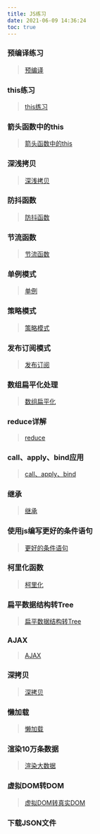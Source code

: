 ```yaml
---
title: JS练习
date: 2021-06-09 14:36:24
toc: true
---
```


### 预编译练习
>[预编译](/All/js/write/precompile "预编译")

### this练习
>[this练习](/All/js/write/this "this")

### 箭头函数中的this
>[箭头函数中的this](/All/js/write/es6This "this")

### 深浅拷贝
>[深浅拷贝](/All/js/write/deepShallowCopy "深浅拷贝")

### 防抖函数
>[防抖函数](/All/js/write/debounce "防抖函数")

### 节流函数
>[节流函数](/All/js/write/throttle "节流函数")

### 单例模式
>[单例](/All/js/write/singleton "单例模式")

### 策略模式
>[策略模式](/All/js/write/strategy "策略模式")

### 发布订阅模式
>[发布订阅](/All/js/write/pubsub "发布订阅模式")

### 数组扁平化处理
>[数组扁平化](/All/js/write/flatten "数组扁平化")

### reduce详解
>[reduce](/All/js/write/reduce "reduce")

### call、apply、bind应用
>[call、apply、bind](/All/js/write/cab "call,apply,bind")

### 继承
>[继承](/All/js/write/inherit "继承")

### 使用js编写更好的条件语句
>[更好的条件语句](/All/js/write/condition "更好的条件语句")

### 柯里化函数
>[柯里化](/All/js/write/curry "柯里化")

### 扁平数据结构转Tree
>[扁平数据结构转Tree](/All/js/write/json2tree "扁平数据结构转Tree")

### AJAX
>[AJAX](/All/js/write/ajax "AJAX")

### 深拷贝
>[深拷贝](/All/js/write/deepClone "深拷贝")

### 懒加载
>[懒加载](/All/js/write/lazyload "懒加载")

### 渲染10万条数据
>[渲染大数据](/All/js/write/renderBigData "渲染大数据")

### 虚拟DOM转DOM
>[虚拟DOM转真实DOM](/All/js/write/vDom2Dom "虚拟DOM转DOM")

### 下载JSON文件
